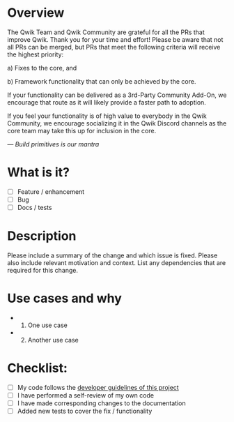 # Overview

The Qwik Team and Qwik Community are grateful for all the PRs that improve Qwik. Thank you for your time and effort! Please be aware that not all PRs can be merged, but PRs that meet the following criteria will receive the highest priority:

a) Fixes to the core, and

b) Framework functionality that can only be achieved by the core.

If your functionality can be delivered as a 3rd-Party Community Add-On, we encourage that route as it will likely provide a faster path to adoption.

If you feel your functionality is of high value to everybody in the Qwik Community, we encourage socializing it in the Qwik Discord channels as the core team may take this up for inclusion in the core.

_— Build primitives is our mantra_

# What is it?

- [ ] Feature / enhancement
- [ ] Bug
- [ ] Docs / tests

# Description

Please include a summary of the change and which issue is fixed. Please also include relevant motivation and context. List any dependencies that are required for this change.

# Use cases and why

<!-- Actual / expected behavior if it's a bug -->

- 1. One use case
- 2. Another use case

# Checklist:

- [ ] My code follows the [developer guidelines of this project](https://github.com/BuilderIO/qwik/blob/main/CONTRIBUTING.md)
- [ ] I have performed a self-review of my own code
- [ ] I have made corresponding changes to the documentation
- [ ] Added new tests to cover the fix / functionality
